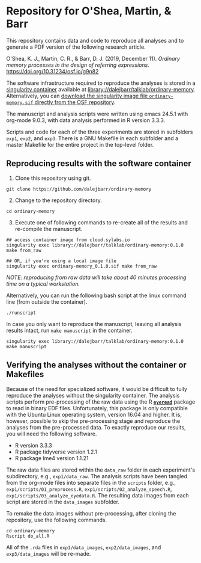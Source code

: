 # Repository for O'Shea, Martin, & Barr

This repository contains data and code to reproduce all analyses and to generate a PDF version of the following research article.

O'Shea, K. J., Martin, C. R., & Barr, D. J. (2019, December 11). *Ordinary memory processes in the design of referring expressions.* https://doi.org/10.31234/osf.io/g9n82

The software infrastructure required to reproduce the analyses is stored in a [singularity container](https://sylabs.io/singularity/) available at [library://dalejbarr/talklab/ordinary-memory](https://cloud.sylabs.io/library/_container/5ea9ff0fd0ff9c878fea5839). Alternatively, you can [download the singularity image file `ordinary-memory.sif` directly from the OSF repository](https://osf.io/89g5b/).

The manuscript and analysis scripts were written using emacs 24.5.1 with org-mode 9.0.3, with data analysis performed in R version 3.3.3.

Scripts and code for each of the three experiments are stored in subfolders `exp1`, `exp2`, and `exp3`.  There is a GNU Makefile in each subfolder and a master Makefile for the entire project in the top-level folder.

## Reproducing results with the software container

1. Clone this repository using git.

```
git clone https://github.com/dalejbarr/ordinary-memory
```

2. Change to the repository directory.

```
cd ordinary-memory
```

3. Execute one of following commands to re-create all of the results and re-compile the manuscript.

```
## access container image from cloud.sylabs.io
singularity exec library://dalejbarr/talklab/ordinary-memory:0.1.0 make from_raw

## OR, if you're using a local image file
singularity exec ordinary-memory_0.1.0.sif make from_raw
```

*NOTE: reproducing from raw data will take about 40 minutes processing time on a typical workstation.*

Alternatively, you can run the following bash script at the linux command line (from outside the container).

```
./runscript
```

In case you only want to reproduce the manuscript, leaving all analysis results intact, run `make manuscript` in the container.

```
singularity exec library://dalejbarr/talklab/ordinary-memory:0.1.0 make manuscript
```

## Verifying the analyses without the container or Makefiles

Because of the need for specialized software, it would be difficult to fully reproduce the analyses without the singularity container. The analysis scripts perform pre-processing of the raw data using the R [**`eyeread`**](https://github.com/dalejbarr/eyeread) package to read in binary EDF files. Unfortunately, this package is only compatible with the Ubuntu Linux operating system, version 16.04 and higher. It is, however, possible to skip the pre-processing stage and reproduce the analyses from the pre-processed data. To exactly reproduce our results, you will need the following software.

* R version 3.3.3
* R package tidyverse version 1.2.1
* R package lme4 version 1.1.21

The raw data files are stored within the `data_raw` folder in each experiment's subdirectory, e.g., `exp1/data_raw`. The analysis scripts have been tangled from the org-mode files into separate files in the `scripts` folder, e.g., `exp1/scripts/01_preprocess.R`, `exp1/scripts/02_analyze_speech.R`, `exp1/scripts/03_analyze_eyedata.R`.  The resulting data images from each script are stored in the `data_images` subfolder. 

To remake the data images without pre-processing, after cloning the repository, use the following commands.

```
cd ordinary-memory
Rscript do_all.R
```

All of the `.rda` files in `exp1/data_images`, `exp2/data_images`, and `exp3/data_images` will be re-made.
